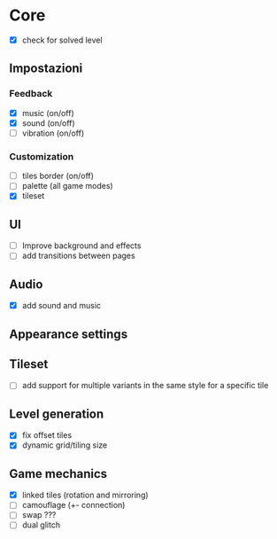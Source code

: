 # Core

- [x] check for solved level

## Impostazioni

### Feedback

- [x] music (on/off)
- [x] sound (on/off)
- [ ] vibration (on/off)

### Customization

- [ ] tiles border (on/off)
- [ ] palette (all game modes)
- [x] tileset

## UI

- [ ] Improve background and effects
- [ ] add transitions between pages

## Audio

- [x] add sound and music

## Appearance settings

## Tileset

- [ ] add support for multiple variants in the same style for a specific tile 

## Level generation

- [x] fix offset tiles
- [x] dynamic grid/tiling size

## Game mechanics

- [x] linked tiles (rotation and mirroring)
- [ ] camouflage (+- connection)
- [ ] swap ???
- [ ] dual glitch
